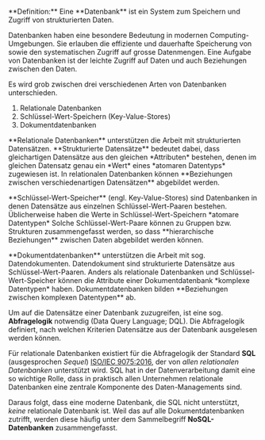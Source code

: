 <p class="alert alert-primary" markdown="1">
**Definition:** Eine **Datenbank** ist ein System zum Speichern und Zugriff von strukturierten Daten.  
</p>

Datenbanken haben eine besondere Bedeutung in modernen Computing-Umgebungen. Sie erlauben die effiziente und dauerhafte Speicherung von sowie den systematischen Zugriff auf grosse Datenmengen. Eine Aufgabe von Datenbanken ist der leichte Zugriff auf Daten und auch Beziehungen zwischen den Daten. 

Es wird grob zwischen drei verschiedenen Arten von Datenbanken unterschieden. 

1. Relationale Datenbanken
2. Schlüssel-Wert-Speichern (Key-Value-Stores)
3. Dokumentdatenbanken

<p class="alert alert-primary" markdown="1">
**Relationale Datenbanken** unterstützen die Arbeit mit strukturierten Datensätzen. **Strukturierte Datensätze** bedeutet dabei, dass gleichartigen Datensätze aus den gleichen *Attributen* bestehen, denen im gleichen Datensatz genau ein *Wert* eines *atomaren Datentyps* zugewiesen ist. In relationalen Datenbanken können **Beziehungen zwischen verschiedenartigen Datensätzen** abgebildet werden.
</p>

<p class="alert alert-primary" markdown="1">
**Schlüssel-Wert-Speicher** (engl. Key-Value-Stores) sind Datenbanken in denen Datensätze aus einzelnen Schlüssel-Wert-Paaren bestehen. Üblicherweise haben die Werte in Schlüssel-Wert-Speichern *atomare Datentypen* Solche Schlüssel-Wert-Paare können zu Gruppen bzw. Strukturen zusammengefasst werden, so dass **hierarchische Beziehungen** zwischen Daten abgebildet werden können.
</p>

<p class="alert alert-primary" markdown="1">
**Dokumentdatenbanken** unterstützen die Arbeit mit sog. Datendokumenten. Datendokument sind strukturierte Datensätze aus Schlüssel-Wert-Paaren. Anders als relationale Datenbanken und Schlüssel-Wert-Speicher können die Attribute einer Dokumentdatenbank *komplexe Datentypen* haben. Dokumentdatenbanken bilden **Beziehungen zwischen komplexen Datentypen** ab.
</p>

Um auf die Datensätze einer Datenbank zuzugreifen, ist eine sog. **Abfragelogik** notwendig (Data Query Language; DQL). Die Abfragelogik definiert, nach welchen Kriterien Datensätze aus der Datenbank ausgelesen werden können. 

Für relationale Datenbanken existiert für die Abfragelogik der Standard **SQL** (ausgesprochen *Sequel*) [ISO/IEC 9075:2016](https://viewer.snv.ch/product/66148), der von *allen relationalen Datenbanken* unterstützt wird. SQL hat in der Datenverarbeitung damit eine so wichtige Rolle, dass in praktisch allen Unternehmen relationale Datenbanken eine zentrale Komponente des Daten-Managements sind.

Daraus folgt, dass eine moderne Datenbank, die SQL nicht unterstützt, *keine* relationale Datenbank ist. Weil das auf alle Dokumentdatenbanken zutrifft, werden diese häufig unter dem Sammelbegriff **NoSQL-Datenbanken** zusammengefasst.
